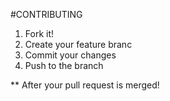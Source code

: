 #CONTRIBUTING


1. Fork it!
2. Create your feature branc
3. Commit your changes
4. Push to the branch



** After your pull request is merged!
